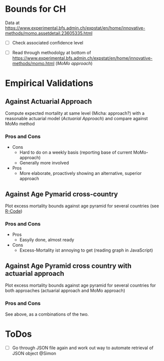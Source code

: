 # Bounds for CH
Data at 
https://www.experimental.bfs.admin.ch/expstat/en/home/innovative-methods/momo.assetdetail.23605335.html
 * [ ] Check associated confidence level
 * [ ] Read through methodolgy at bottom of https://www.experimental.bfs.admin.ch/expstat/en/home/innovative-methods/momo.html (*MoMo approach*)


  
# Empirical Validations
## Against Actuarial Approach
Compute expected mortality at same level (Micha: approach?) with a reasonable actuarial model  (*Actuarial Approach*) and compare against MoMo method 

### Pros and Cons
 * Cons
   * Hard to do on a weekly basis (reporting base of current MoMo-approach)
   * Generally more involved
 * Pros
   * More elaborate, proactively showing an alternative, superior approach


## Against Age Pymarid cross-country
Plot excess mortality bounds against age pyramid for several countries (see [R-Code](mortan.R))

### Pros and Cons
* Pros
  * Easyily done, almost ready 
* Cons
  * Excess-Mortality ist annoying to get (reading graph in JavaScript)


## Against Age Pyramid cross country with actuarial approach
Plot excess mortality bounds against age pyramid for several countries for both approaches (actuarial approach and MoMo approach)
### Pros and Cons
See above, as a combinations of the two.

# ToDos
 * [ ] Go through JSON file again and work out way to automate retrieval of JSON object @Simon




  